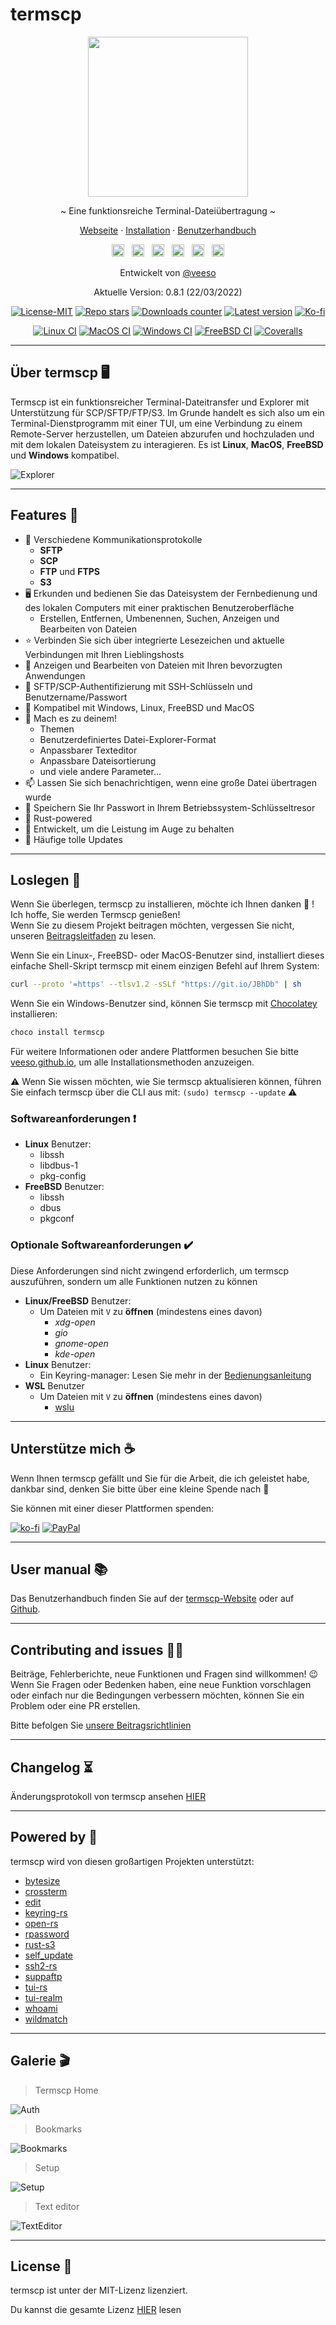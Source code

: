 # termscp

<p align="center">
  <img src="/assets/images/termscp.svg" width="256" height="256" />
</p>

<p align="center">~ Eine funktionsreiche Terminal-Dateiübertragung ~</p>
<p align="center">
  <a href="https://veeso.github.io/termscp/" target="_blank">Webseite</a>
  ·
  <a href="https://veeso.github.io/termscp/#get-started" target="_blank">Installation</a>
  ·
  <a href="https://veeso.github.io/termscp/#user-manual" target="_blank">Benutzerhandbuch</a>
</p>

<p align="center">
  <a href="https://github.com/veeso/termscp"
    ><img
      height="20"
      src="/assets/images/flags/us.png"
      alt="English"
  /></a>
  &nbsp;
  <a
    href="/docs/de/README.md"
    ><img
      height="20"
      src="/assets/images/flags/de.png"
      alt="Deutsch"
  /></a>
  &nbsp;
  <a
    href="/docs/es/README.md"
    ><img
      height="20"
      src="/assets/images/flags/es.png"
      alt="Español"
  /></a>
  &nbsp;
  <a
    href="/docs/fr/README.md"
    ><img
      height="20"
      src="/assets/images/flags/fr.png"
      alt="Français"
  /></a>
  &nbsp;
  <a
    href="/docs/it/README.md"
    ><img
      height="20"
      src="/assets/images/flags/it.png"
      alt="Italiano"
  /></a>
  &nbsp;
  <a
    href="/docs/zh-CN/README.md"
    ><img
      height="20"
      src="/assets/images/flags/cn.png"
      alt="简体中文"
  /></a>
</p>

<p align="center">Entwickelt von <a href="https://veeso.github.io/" target="_blank">@veeso</a></p>
<p align="center">Aktuelle Version: 0.8.1 (22/03/2022)</p>

<p align="center">
  <a href="https://opensource.org/licenses/MIT"
    ><img
      src="https://img.shields.io/badge/License-MIT-teal.svg"
      alt="License-MIT"
  /></a>
  <a href="https://github.com/veeso/termscp/stargazers"
    ><img
      src="https://img.shields.io/github/stars/veeso/termscp.svg"
      alt="Repo stars"
  /></a>
  <a href="https://crates.io/crates/termscp"
    ><img
      src="https://img.shields.io/crates/d/termscp.svg"
      alt="Downloads counter"
  /></a>
  <a href="https://crates.io/crates/termscp"
    ><img
      src="https://img.shields.io/crates/v/termscp.svg"
      alt="Latest version"
  /></a>
  <a href="https://ko-fi.com/veeso">
    <img
      src="https://img.shields.io/badge/donate-ko--fi-red"
      alt="Ko-fi"
  /></a>
</p>
<p align="center">
  <a href="https://github.com/veeso/termscp/actions"
    ><img
      src="https://github.com/veeso/termscp/workflows/Linux/badge.svg"
      alt="Linux CI"
  /></a>
  <a href="https://github.com/veeso/termscp/actions"
    ><img
      src="https://github.com/veeso/termscp/workflows/MacOS/badge.svg"
      alt="MacOS CI"
  /></a>
  <a href="https://github.com/veeso/termscp/actions"
    ><img
      src="https://github.com/veeso/termscp/workflows/Windows/badge.svg"
      alt="Windows CI"
  /></a>
  <a href="https://github.com/veeso/termscp/actions"
    ><img
      src="https://github.com/veeso/termscp/workflows/FreeBSD/badge.svg"
      alt="FreeBSD CI"
  /></a>
  <a href="https://coveralls.io/github/veeso/termscp"
    ><img
      src="https://coveralls.io/repos/github/veeso/termscp/badge.svg"
      alt="Coveralls"
  /></a>
</p>

---

## Über termscp 🖥

Termscp ist ein funktionsreicher Terminal-Dateitransfer und Explorer mit Unterstützung für SCP/SFTP/FTP/S3. Im Grunde handelt es sich also um ein Terminal-Dienstprogramm mit einer TUI, um eine Verbindung zu einem Remote-Server herzustellen, um Dateien abzurufen und hochzuladen und mit dem lokalen Dateisystem zu interagieren. Es ist **Linux**, **MacOS**, **FreeBSD** und **Windows** kompatibel.

![Explorer](/assets/images/explorer.gif)

---

## Features 🎁

- 📁  Verschiedene Kommunikationsprotokolle
  - **SFTP**
  - **SCP**
  - **FTP** und **FTPS**
  - **S3**
- 🖥  Erkunden und bedienen Sie das Dateisystem der Fernbedienung und des lokalen Computers mit einer praktischen Benutzeroberfläche
  - Erstellen, Entfernen, Umbenennen, Suchen, Anzeigen und Bearbeiten von Dateien
- ⭐  Verbinden Sie sich über integrierte Lesezeichen und aktuelle Verbindungen mit Ihren Lieblingshosts
- 📝  Anzeigen und Bearbeiten von Dateien mit Ihren bevorzugten Anwendungen
- 💁  SFTP/SCP-Authentifizierung mit SSH-Schlüsseln und Benutzername/Passwort
- 🐧  Kompatibel mit Windows, Linux, FreeBSD und MacOS
- 🎨  Mach es zu deinem!
  - Themen
  - Benutzerdefiniertes Datei-Explorer-Format
  - Anpassbarer Texteditor
  - Anpassbare Dateisortierung
  - und viele andere Parameter...
- 📫  Lassen Sie sich benachrichtigen, wenn eine große Datei übertragen wurde
- 🔐  Speichern Sie Ihr Passwort in Ihrem Betriebssystem-Schlüsseltresor
- 🦀  Rust-powered
- 👀  Entwickelt, um die Leistung im Auge zu behalten
- 🦄  Häufige tolle Updates

---

## Loslegen 🚀

Wenn Sie überlegen, termscp zu installieren, möchte ich Ihnen danken 💜 ! Ich hoffe, Sie werden Termscp genießen!  
Wenn Sie zu diesem Projekt beitragen möchten, vergessen Sie nicht, unseren [Beitragsleitfaden](../../CONTRIBUTING.md) zu lesen.

Wenn Sie ein Linux-, FreeBSD- oder MacOS-Benutzer sind, installiert dieses einfache Shell-Skript termscp mit einem einzigen Befehl auf Ihrem System:

```sh
curl --proto '=https' --tlsv1.2 -sSLf "https://git.io/JBhDb" | sh
```

Wenn Sie ein Windows-Benutzer sind, können Sie termscp mit [Chocolatey](https://chocolatey.org/) installieren:

```sh
choco install termscp
```

Für weitere Informationen oder andere Plattformen besuchen Sie bitte [veeso.github.io](https://veeso.github.io/termscp/#get-started), um alle Installationsmethoden anzuzeigen.

⚠️ Wenn Sie wissen möchten, wie Sie termscp aktualisieren können, führen Sie einfach termscp über die CLI aus mit: `(sudo) termscp --update` ⚠️

### Softwareanforderungen ❗

- **Linux** Benutzer:
  - libssh
  - libdbus-1
  - pkg-config
- **FreeBSD** Benutzer:
  - libssh
  - dbus
  - pkgconf

### Optionale Softwareanforderungen ✔️

Diese Anforderungen sind nicht zwingend erforderlich, um termscp auszuführen, sondern um alle Funktionen nutzen zu können

- **Linux/FreeBSD** Benutzer:
  - Um Dateien mit `V` zu **öffnen** (mindestens eines davon)
    - *xdg-open*
    - *gio*
    - *gnome-open*
    - *kde-open*
- **Linux** Benutzer:
  - Ein Keyring-manager: Lesen Sie mehr in der [Bedienungsanleitung](man.md#linux-keyring)
- **WSL** Benutzer
  - Um Dateien mit `V` zu **öffnen** (mindestens eines davon)
    - [wslu](https://github.com/wslutilities/wslu)

---

## Unterstütze mich ☕

Wenn Ihnen termscp gefällt und Sie für die Arbeit, die ich geleistet habe, dankbar sind, denken Sie bitte über eine kleine Spende nach 🥳

Sie können mit einer dieser Plattformen spenden:

[![ko-fi](https://img.shields.io/badge/Ko--fi-F16061?style=for-the-badge&logo=ko-fi&logoColor=white)](https://ko-fi.com/veeso)
[![PayPal](https://img.shields.io/badge/PayPal-00457C?style=for-the-badge&logo=paypal&logoColor=white)](https://www.paypal.me/chrisintin)

---

## User manual 📚

Das Benutzerhandbuch finden Sie auf der [termscp-Website](https://veeso.github.io/termscp/#user-manual) oder auf [Github](man.md).

---

## Contributing and issues 🤝🏻

Beiträge, Fehlerberichte, neue Funktionen und Fragen sind willkommen! 😉
Wenn Sie Fragen oder Bedenken haben, eine neue Funktion vorschlagen oder einfach nur die Bedingungen verbessern möchten, können Sie ein Problem oder eine PR erstellen.

Bitte befolgen Sie [unsere Beitragsrichtlinien](../../CONTRIBUTING.md)

---

## Changelog ⏳

Änderungsprotokoll von termscp ansehen [HIER](../../CHANGELOG.md)

---

## Powered by 💪

termscp wird von diesen großartigen Projekten unterstützt:

- [bytesize](https://github.com/hyunsik/bytesize)
- [crossterm](https://github.com/crossterm-rs/crossterm)
- [edit](https://github.com/milkey-mouse/edit)
- [keyring-rs](https://github.com/hwchen/keyring-rs)
- [open-rs](https://github.com/Byron/open-rs)
- [rpassword](https://github.com/conradkleinespel/rpassword)
- [rust-s3](https://github.com/durch/rust-s3)
- [self_update](https://github.com/jaemk/self_update)
- [ssh2-rs](https://github.com/alexcrichton/ssh2-rs)
- [suppaftp](https://github.com/veeso/suppaftp)
- [tui-rs](https://github.com/fdehau/tui-rs)
- [tui-realm](https://github.com/veeso/tui-realm)
- [whoami](https://github.com/libcala/whoami)
- [wildmatch](https://github.com/becheran/wildmatch)

---

## Galerie 🎬

> Termscp Home

![Auth](/assets/images/auth.gif)

> Bookmarks

![Bookmarks](/assets/images/bookmarks.gif)

> Setup

![Setup](/assets/images/config.gif)

> Text editor

![TextEditor](/assets/images/text-editor.gif)

---

## License 📃

termscp ist unter der MIT-Lizenz lizenziert.

Du kannst die gesamte Lizenz [HIER](../../LICENSE) lesen
